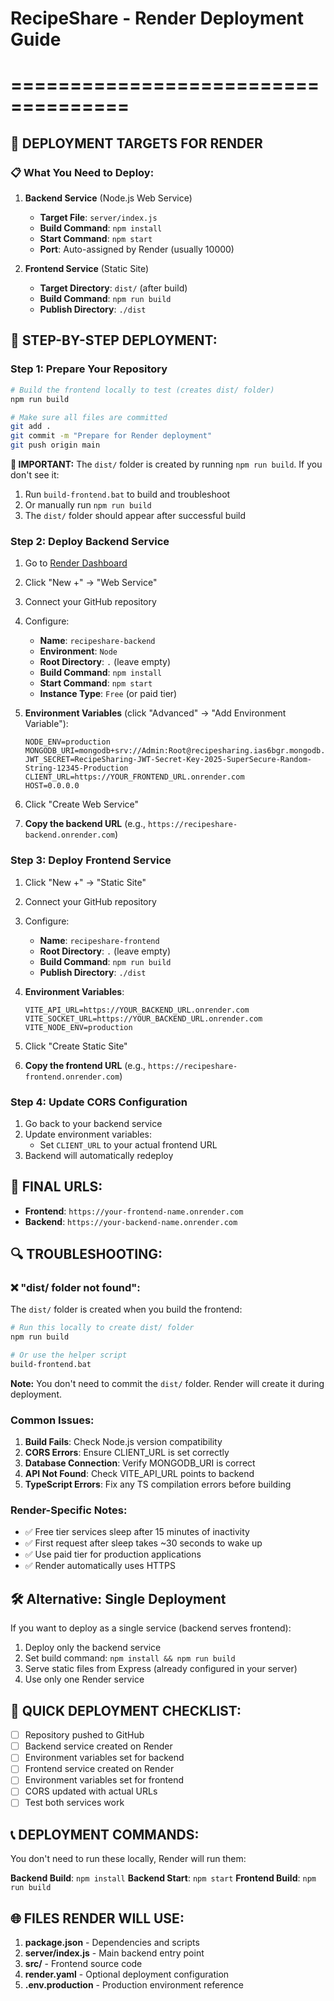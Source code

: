 # RecipeShare - Render Deployment Guide
# ====================================

## 🚀 DEPLOYMENT TARGETS FOR RENDER

### 📋 **What You Need to Deploy:**

1. **Backend Service** (Node.js Web Service)
   - **Target File**: `server/index.js`
   - **Build Command**: `npm install`
   - **Start Command**: `npm start`
   - **Port**: Auto-assigned by Render (usually 10000)

2. **Frontend Service** (Static Site)
   - **Target Directory**: `dist/` (after build)
   - **Build Command**: `npm run build`
   - **Publish Directory**: `./dist`

## 🔧 **STEP-BY-STEP DEPLOYMENT:**

### **Step 1: Prepare Your Repository**
```bash
# Build the frontend locally to test (creates dist/ folder)
npm run build

# Make sure all files are committed
git add .
git commit -m "Prepare for Render deployment"
git push origin main
```

**🚨 IMPORTANT:** The `dist/` folder is created by running `npm run build`. If you don't see it:
1. Run `build-frontend.bat` to build and troubleshoot
2. Or manually run `npm run build` 
3. The `dist/` folder should appear after successful build

### **Step 2: Deploy Backend Service**
1. Go to [Render Dashboard](https://dashboard.render.com)
2. Click "New +" → "Web Service"
3. Connect your GitHub repository
4. Configure:
   - **Name**: `recipeshare-backend`
   - **Environment**: `Node`
   - **Root Directory**: `.` (leave empty)
   - **Build Command**: `npm install`
   - **Start Command**: `npm start`
   - **Instance Type**: `Free` (or paid tier)

5. **Environment Variables** (click "Advanced" → "Add Environment Variable"):
   ```
   NODE_ENV=production
   MONGODB_URI=mongodb+srv://Admin:Root@recipesharing.ias6bgr.mongodb.net/RecipeSharing
   JWT_SECRET=RecipeSharing-JWT-Secret-Key-2025-SuperSecure-Random-String-12345-Production
   CLIENT_URL=https://YOUR_FRONTEND_URL.onrender.com
   HOST=0.0.0.0
   ```

6. Click "Create Web Service"
7. **Copy the backend URL** (e.g., `https://recipeshare-backend.onrender.com`)

### **Step 3: Deploy Frontend Service**
1. Click "New +" → "Static Site"
2. Connect your GitHub repository
3. Configure:
   - **Name**: `recipeshare-frontend`
   - **Root Directory**: `.` (leave empty)
   - **Build Command**: `npm run build`
   - **Publish Directory**: `./dist`

4. **Environment Variables**:
   ```
   VITE_API_URL=https://YOUR_BACKEND_URL.onrender.com
   VITE_SOCKET_URL=https://YOUR_BACKEND_URL.onrender.com
   VITE_NODE_ENV=production
   ```

5. Click "Create Static Site"
6. **Copy the frontend URL** (e.g., `https://recipeshare-frontend.onrender.com`)

### **Step 4: Update CORS Configuration**
1. Go back to your backend service
2. Update environment variables:
   - Set `CLIENT_URL` to your actual frontend URL
3. Backend will automatically redeploy

## 📱 **FINAL URLS:**
- **Frontend**: `https://your-frontend-name.onrender.com`
- **Backend**: `https://your-backend-name.onrender.com`

## 🔍 **TROUBLESHOOTING:**

### **❌ "dist/ folder not found":**
The `dist/` folder is created when you build the frontend:
```bash
# Run this locally to create dist/ folder
npm run build

# Or use the helper script
build-frontend.bat
```
**Note:** You don't need to commit the `dist/` folder. Render will create it during deployment.

### **Common Issues:**
1. **Build Fails**: Check Node.js version compatibility
2. **CORS Errors**: Ensure CLIENT_URL is set correctly
3. **Database Connection**: Verify MONGODB_URI is correct
4. **API Not Found**: Check VITE_API_URL points to backend
5. **TypeScript Errors**: Fix any TS compilation errors before building

### **Render-Specific Notes:**
- ✅ Free tier services sleep after 15 minutes of inactivity
- ✅ First request after sleep takes ~30 seconds to wake up
- ✅ Use paid tier for production applications
- ✅ Render automatically uses HTTPS

## 🛠️ **Alternative: Single Deployment**

If you want to deploy as a single service (backend serves frontend):

1. Deploy only the backend service
2. Set build command: `npm install && npm run build`
3. Serve static files from Express (already configured in your server)
4. Use only one Render service

## 🎯 **QUICK DEPLOYMENT CHECKLIST:**

- [ ] Repository pushed to GitHub
- [ ] Backend service created on Render
- [ ] Environment variables set for backend
- [ ] Frontend service created on Render  
- [ ] Environment variables set for frontend
- [ ] CORS updated with actual URLs
- [ ] Test both services work

## 📞 **DEPLOYMENT COMMANDS:**

You don't need to run these locally, Render will run them:

**Backend Build**: `npm install`
**Backend Start**: `npm start`
**Frontend Build**: `npm run build`

## 🌐 **FILES RENDER WILL USE:**

1. **package.json** - Dependencies and scripts
2. **server/index.js** - Main backend entry point
3. **src/** - Frontend source code
4. **render.yaml** - Optional deployment configuration
5. **.env.production** - Production environment reference
